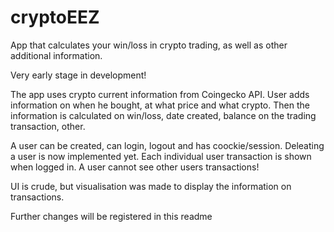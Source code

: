 # cryptoEEZ
App that calculates your win/loss in crypto trading, as well as other additional information.

Very early stage in development!

The app uses crypto current information from Coingecko API. User adds information on when he bought, at what price and what crypto. Then the information is calculated on win/loss, date created, balance on the trading transaction, other.

A user can be created, can login, logout and has coockie/session. Deleating a user is now implemented yet. Each individual user transaction is shown when logged in. A user cannot see other users transactions!

UI is crude, but visualisation was made to display the information on transactions.

Further changes will be registered in this readme
